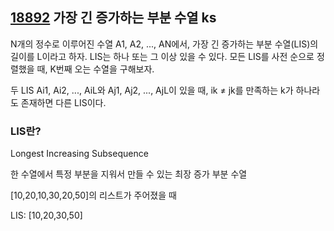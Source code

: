 ## [18892](https://www.acmicpc.net/problem/18892) 가장 긴 증가하는 부분 수열 ks

N개의 정수로 이루어진 수열 A1, A2, ..., AN에서, 가장 긴 증가하는 부분 수열(LIS)의 길이를 L이라고 하자. LIS는 하나 또는 그 이상 있을 수 있다. 모든 LIS를 사전 순으로 정렬했을 때, K번째 오는 수열을 구해보자.

두 LIS Ai1, Ai2, ..., AiL와 Aj1, Aj2, ..., AjL이 있을 때, ik ≠ jk를 만족하는 k가 하나라도 존재하면 다른 LIS이다.

### LIS란?

Longest Increasing Subsequence

한 수열에서 특정 부분을 지워서 만들 수 있는 최장 증가 부분 수열

[10,20,10,30,20,50]의 리스트가 주어졌을 때

LIS: [10,20,30,50]